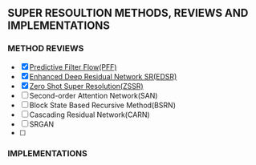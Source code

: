 ## SUPER RESOULTION METHODS, REVIEWS AND IMPLEMENTATIONS

### METHOD REVIEWS

- [x] [Predictive Filter Flow(PFF)](PFF_review.pdf)
- [x] [Enhanced Deep Residual Network SR(EDSR)](EDSR_review.pdf)
- [x] [Zero Shot Super Resolution(ZSSR)](ZSSR_review.pdf)
- [ ] Second-order Attention Network(SAN)
- [ ] Block State Based Recursive Method(BSRN)
- [ ] Cascading Residual Network(CARN)
- [ ] SRGAN
- [ ] 

### IMPLEMENTATIONS

